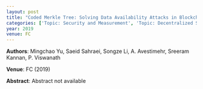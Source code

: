 ```yaml
---
layout: post
title: "Coded Merkle Tree: Solving Data Availability Attacks in Blockchains"
categories: ['Topic: Security and Measurement', 'Topic: Decentralized Systems', '2019', 'Venue: FC']
year: 2019
venue: FC
---
```

**Authors**: Mingchao Yu, Saeid Sahraei, Songze Li, A. Avestimehr, Sreeram Kannan, P. Viswanath

**Venue**: FC (2019)

**Abstract**: Abstract not available
